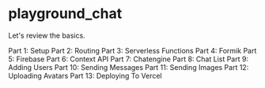 # playground_chat

Let's review the basics.

Part 1: Setup
Part 2: Routing
Part 3: Serverless Functions
Part 4: Formik
Part 5: Firebase
Part 6: Context API
Part 7: Chatengine
Part 8: Chat List
Part 9: Adding Users
Part 10: Sending Messages
Part 11: Sending Images
Part 12: Uploading Avatars
Part 13: Deploying To Vercel 
